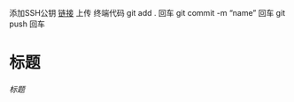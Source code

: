 添加SSH公钥  [链接](http://blog.csdn.net/phunxm/article/details/45083335)
上传 终端代码
git add .   回车
git commit -m “name”  回车
git push  回车


# 标题
###### 标题

